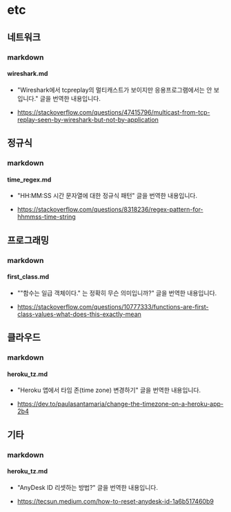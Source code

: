 # etc

## 네트워크

### markdown

#### wireshark.md

* "Wireshark에서 tcpreplay의 멀티캐스트가 보이지만 응용프로그램에서는 안 보입니다." 글을 번역한 내용입니다.

* https://stackoverflow.com/questions/47415796/multicast-from-tcp-replay-seen-by-wireshark-but-not-by-application

## 정규식

### markdown

#### time_regex.md

* "HH:MM:SS 시간 문자열에 대한 정규식 패턴" 글을 번역한 내용입니다.

* https://stackoverflow.com/questions/8318236/regex-pattern-for-hhmmss-time-string

## 프로그래밍

### markdown

#### first_class.md

* ""함수는 일급 객체이다." 는 정확히 무슨 의미입니까?" 글을 번역한 내용입니다.

* https://stackoverflow.com/questions/10777333/functions-are-first-class-values-what-does-this-exactly-mean

## 클라우드

### markdown

#### heroku_tz.md

* "Heroku 앱에서 타임 존(time zone) 변경하기" 글을 번역한 내용입니다.

* https://dev.to/paulasantamaria/change-the-timezone-on-a-heroku-app-2b4

## 기타

### markdown

#### heroku_tz.md

* "AnyDesk ID 리셋하는 방법?" 글을 번역한 내용입니다.

* https://tecsun.medium.com/how-to-reset-anydesk-id-1a6b517460b9

